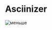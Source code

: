 # Asciinizer
![меньше](https://github.com/VladislavWaza/Asciinizer/assets/73028197/1eea5d0f-c99f-419c-bc0e-65a8650225d1)
